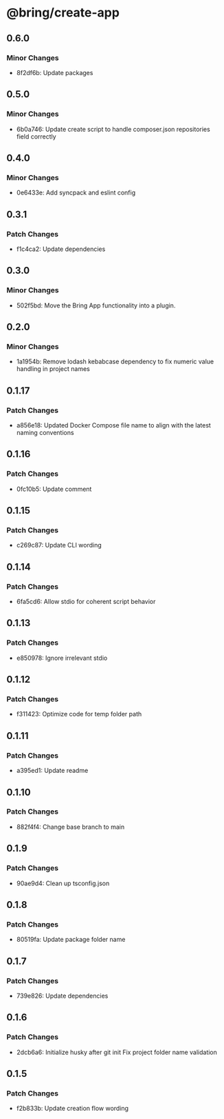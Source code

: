 # @bring/create-app

## 0.6.0

### Minor Changes

- 8f2df6b: Update packages

## 0.5.0

### Minor Changes

- 6b0a746: Update create script to handle composer.json repositories field correctly

## 0.4.0

### Minor Changes

- 0e6433e: Add syncpack and eslint config

## 0.3.1

### Patch Changes

- f1c4ca2: Update dependencies

## 0.3.0

### Minor Changes

- 502f5bd: Move the Bring App functionality into a plugin.

## 0.2.0

### Minor Changes

- 1a1954b: Remove lodash kebabcase dependency to fix numeric value handling in project names

## 0.1.17

### Patch Changes

- a856e18: Updated Docker Compose file name to align with the latest naming conventions

## 0.1.16

### Patch Changes

- 0fc10b5: Update comment

## 0.1.15

### Patch Changes

- c269c87: Update CLI wording

## 0.1.14

### Patch Changes

- 6fa5cd6: Allow stdio for coherent script behavior

## 0.1.13

### Patch Changes

- e850978: Ignore irrelevant stdio

## 0.1.12

### Patch Changes

- f311423: Optimize code for temp folder path

## 0.1.11

### Patch Changes

- a395ed1: Update readme

## 0.1.10

### Patch Changes

- 882f4f4: Change base branch to main

## 0.1.9

### Patch Changes

- 90ae9d4: Clean up tsconfig.json

## 0.1.8

### Patch Changes

- 80519fa: Update package folder name

## 0.1.7

### Patch Changes

- 739e826: Update dependencies

## 0.1.6

### Patch Changes

- 2dcb6a6: Initialize husky after git init
  Fix project folder name validation

## 0.1.5

### Patch Changes

- f2b833b: Update creation flow wording

